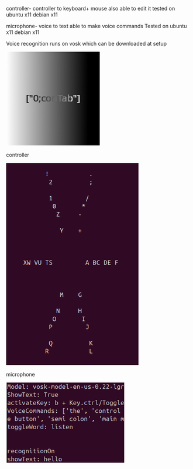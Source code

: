 controller- controller to keyboard+ mouse also able to edit it tested on ubuntu x11 debian x11


microphone- voice to text able to make voice commands Tested on ubuntu x11 debian x11

Voice recognition runs on vosk which can be downloaded at setup

![Alt text](images/icon.png)


controller

![Alt text](images/controller.png)

microphone

![Alt text](images/microphone.png)

